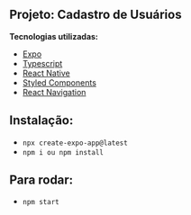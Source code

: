 ## Projeto: Cadastro de Usuários

**Tecnologias utilizadas:**

- [Expo]()
- [Typescript]()
- [React Native]()
- [Styled Components]()
- [React Navigation]()

## Instalação:

- `npx create-expo-app@latest`
- `npm i ou npm install`

## Para rodar:

- `npm start`